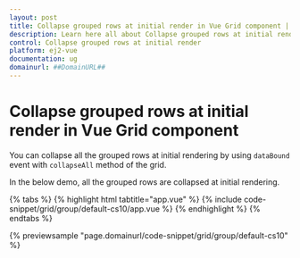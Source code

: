 ```yaml
---
layout: post
title: Collapse grouped rows at initial render in Vue Grid component | Syncfusion
description: Learn here all about Collapse grouped rows at initial render in Syncfusion Vue Grid component of Syncfusion Essential JS 2 and more.
control: Collapse grouped rows at initial render 
platform: ej2-vue
documentation: ug
domainurl: ##DomainURL##
---
```


# Collapse grouped rows at initial render in Vue Grid component

You can collapse all the grouped rows at initial rendering by using `dataBound` event with  `collapseAll` method of the grid.

In the below demo, all the grouped rows are collapsed at initial rendering.

{% tabs %}
{% highlight html tabtitle="app.vue" %}
{% include code-snippet/grid/group/default-cs10/app.vue %}
{% endhighlight %}
{% endtabs %}
        
{% previewsample "page.domainurl/code-snippet/grid/group/default-cs10" %}